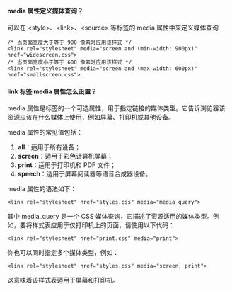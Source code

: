 <!--
 * @Author: Shu Binqi
 * @Date: 2023-03-14 21:09:31
 * @LastEditors: Shu Binqi
 * @LastEditTime: 2023-03-14 21:13:09
 * @Description: HTML 标签
 * @Version: 1.0.0
 * @FilePath: \interviewQuestions\前端基础\HTML\Link.md
-->

#### media 属性定义媒体查询？

可以在 &lt;style&gt;、&lt;link&gt;、&lt;source&gt; 等标签的 media 属性中来定义媒体查询

```
/* 当页面宽度大于等于 900 像素时应用该样式 */
<link rel="stylesheet" media="screen and (min-width: 900px)" href="widescreen.css">
/* 当页面宽度小于等于 600 像素时应用该样式 */
<link rel="stylesheet" media="screen and (max-width: 600px)" href="smallscreen.css">
```

#### link 标签 media 属性怎么设置？

media 属性是<link>标签的一个可选属性，用于指定链接的媒体类型。它告诉浏览器该资源应该在什么媒体上使用，例如屏幕、打印机或其他设备。

media 属性的常见值包括：

1. **all**：适用于所有设备；
1. **screen**：适用于彩色计算机屏幕；
1. **print**：适用于打印机和 PDF 文件；
1. **speech**：适用于屏幕阅读器等语音合成器设备。

media 属性的语法如下：

```
<link rel="stylesheet" href="styles.css" media="media_query">
```

其中 media_query 是一个 CSS 媒体查询，它描述了资源适用的媒体类型。例如，要将样式表应用于仅打印机上的页面，请使用以下代码：

```
<link rel="stylesheet" href="print.css" media="print">
```

你也可以同时指定多个媒体类型，例如：

```
<link rel="stylesheet" href="styles.css" media="screen, print">
```

这意味着该样式表适用于屏幕和打印机。

